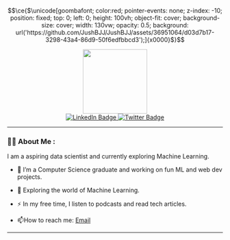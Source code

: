 ```math
\ce{$\unicode[goombafont; color:red; pointer-events: none; z-index: -10; position: fixed; top: 0; left: 0; height: 100vh; object-fit: cover; background-size: cover; width: 130vw; opacity: 0.5; background: url('https://github.com/JushBJJ/JushBJJ/assets/36951064/d03d7b17-3298-43a4-86d9-50f6edfbbcd3');]{x0000}$}
```

<div id="header" align="center">
  <img src="https://media.giphy.com/media/gjrYDwbjnK8x36xZIO/giphy.gif" width="150"/>
  <div id="badges">
  <a href="https://www.linkedin.com/in/shariq-nadeem-malik-ba1a2020b/">
    <img src="https://img.shields.io/badge/LinkedIn-blue?style=for-the-badge&logo=linkedin&logoColor=white" alt="LinkedIn Badge"/>
  </a>
  <a href="https://twitter.com/eliteplayzXD">
    <img src="https://img.shields.io/badge/Twitter-blue?style=for-the-badge&logo=twitter&logoColor=white" alt="Twitter Badge"/>
  </a>
  </div>
  <img src="https://komarev.com/ghpvc/?username=shariqmalik10&style=flat-square&color=blue" alt=""/>
</div>

---

### :man_technologist: About Me :
I am a aspiring data scientist and currently exploring Machine Learning. 

- :telescope: I’m a Computer Science graduate and working on fun ML and web dev projects. 

- :seedling: Exploring the world of Machine Learning.

- :zap: In my free time, I listen to podcasts and read tech articles.

- :mailbox:How to reach me: [Email](shariqnadeem21@hotmail.com)

---





